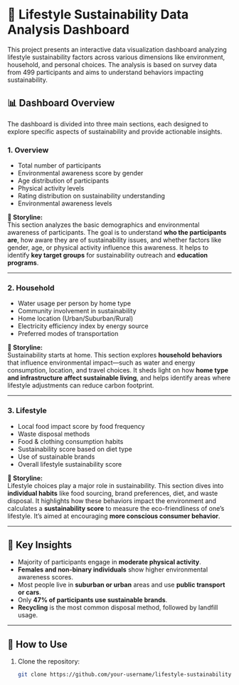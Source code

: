 # 🌱 Lifestyle Sustainability Data Analysis Dashboard

This project presents an interactive data visualization dashboard analyzing lifestyle sustainability factors across various dimensions like environment, household, and personal choices. The analysis is based on survey data from 499 participants and aims to understand behaviors impacting sustainability.



## 📊 Dashboard Overview

The dashboard is divided into three main sections, each designed to explore specific aspects of sustainability and provide actionable insights.

### 1. **Overview**
- Total number of participants
- Environmental awareness score by gender
- Age distribution of participants
- Physical activity levels
- Rating distribution on sustainability understanding
- Environmental awareness levels 

**📖 Storyline:**  
This section analyzes the basic demographics and environmental awareness of participants. The goal is to understand **who the participants are**, how aware they are of sustainability issues, and whether factors like gender, age, or physical activity influence this awareness. It helps to identify **key target groups** for sustainability outreach and **education programs**.

---

### 2. **Household**
- Water usage per person by home type
- Community involvement in sustainability
- Home location (Urban/Suburban/Rural)
- Electricity efficiency index by energy source
- Preferred modes of transportation

**📖 Storyline:**  
Sustainability starts at home. This section explores **household behaviors** that influence environmental impact—such as water and energy consumption, location, and travel choices. It sheds light on how **home type and infrastructure affect sustainable living**, and helps identify areas where lifestyle adjustments can reduce carbon footprint.

---

### 3. **Lifestyle**
- Local food impact score by food frequency
- Waste disposal methods
- Food & clothing consumption habits
- Sustainability score based on diet type
- Use of sustainable brands
- Overall lifestyle sustainability score

**📖 Storyline:**  
Lifestyle choices play a major role in sustainability. This section dives into **individual habits** like food sourcing, brand preferences, diet, and waste disposal. It highlights how these behaviors impact the environment and calculates a **sustainability score** to measure the eco-friendliness of one’s lifestyle. It’s aimed at encouraging **more conscious consumer behavior**.



---

## 📌 Key Insights

- Majority of participants engage in **moderate physical activity**.
- **Females and non-binary individuals** show higher environmental awareness scores.
- Most people live in **suburban or urban** areas and use **public transport or cars**.
- Only **47% of participants use sustainable brands**.
- **Recycling** is the most common disposal method, followed by landfill usage.

---

## 🚀 How to Use

1. Clone the repository:
   ```bash
   git clone https://github.com/your-username/lifestyle-sustainability-dashboard.git
